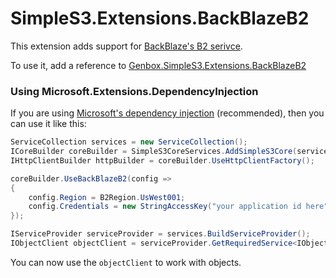 ﻿# SimpleS3.Extensions.BackBlazeB2

This extension adds support for [BackBlaze's B2 serivce](https://www.backblaze.com/b2/cloud-storage.html).

To use it, add a reference to [Genbox.SimpleS3.Extensions.BackBlazeB2](https://www.nuget.org/packages/Genbox.SimpleS3.Extensions.BackBlazeB2)

### Using Microsoft.Extensions.DependencyInjection

If you are using [Microsoft's dependency injection](https://www.nuget.org/packages/Microsoft.Extensions.DependencyInjection/) (recommended), then you can use it like this:

```csharp
ServiceCollection services = new ServiceCollection();
ICoreBuilder coreBuilder = SimpleS3CoreServices.AddSimpleS3Core(services);
IHttpClientBuilder httpBuilder = coreBuilder.UseHttpClientFactory();

coreBuilder.UseBackBlazeB2(config =>
{
    config.Region = B2Region.UsWest001;
    config.Credentials = new StringAccessKey("your application id here", "secret key here");
});

IServiceProvider serviceProvider = services.BuildServiceProvider();
IObjectClient objectClient = serviceProvider.GetRequiredService<IObjectClient>();
```

You can now use the `objectClient` to work with objects.